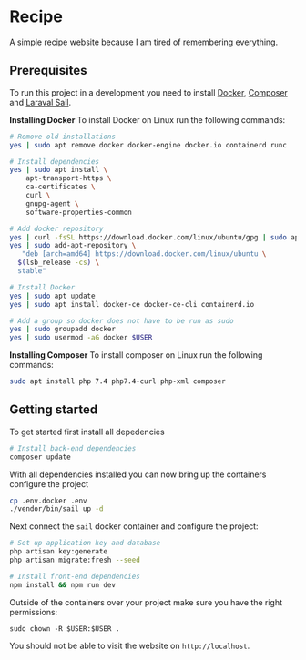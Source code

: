 # Recipe
A simple recipe website because I am tired of remembering everything.

## Prerequisites
To run this project in a development you need to install [Docker](https://www.docker.com/), [Composer](https://getcomposer.org/) and [Laraval Sail](https://laravel.com/docs/8.x/sail).

**Installing Docker**
To install Docker on Linux run the following commands:

```bash
# Remove old installations
yes | sudo apt remove docker docker-engine docker.io containerd runc

# Install dependencies
yes | sudo apt install \
    apt-transport-https \
    ca-certificates \
    curl \
    gnupg-agent \
    software-properties-common

# Add docker repository
yes | curl -fsSL https://download.docker.com/linux/ubuntu/gpg | sudo apt-key add -
yes | sudo add-apt-repository \
   "deb [arch=amd64] https://download.docker.com/linux/ubuntu \
  $(lsb_release -cs) \
  stable"

# Install Docker
yes | sudo apt update
yes | sudo apt install docker-ce docker-ce-cli containerd.io

# Add a group so docker does not have to be run as sudo
yes | sudo groupadd docker
yes | sudo usermod -aG docker $USER
```

**Installing Composer**
To install composer on Linux run the following commands:

```bash
sudo apt install php 7.4 php7.4-curl php-xml composer
```

## Getting started
To get started first install all depedencies

```bash
# Install back-end dependencies
composer update
```

With all dependencies installed you can now bring up the containers configure the project

```bash
cp .env.docker .env
./vendor/bin/sail up -d
```

Next connect the `sail` docker container and configure the project:

```bash
# Set up application key and database
php artisan key:generate
php artisan migrate:fresh --seed

# Install front-end dependencies
npm install && npm run dev
```

Outside of the containers over your project make sure you have the right permissions:

`sudo chown -R $USER:$USER .`

You should not be able to visit the website on `http://localhost`.